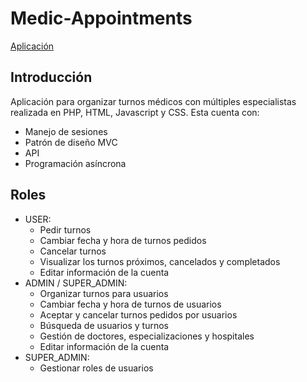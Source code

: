 # Medic-Appointments
[Aplicación](https://medic-appointments.vercel.app/login)

## Introducción
Aplicación para organizar turnos médicos con múltiples especialistas realizada en PHP, HTML, Javascript y CSS. Esta cuenta con:
- Manejo de sesiones
- Patrón de diseño MVC
- API
- Programación asíncrona

## Roles
- USER:
    - Pedir turnos
    - Cambiar fecha y hora de turnos pedidos
    - Cancelar turnos
    - Visualizar los turnos próximos, cancelados y completados
    - Editar información de la cuenta
- ADMIN / SUPER_ADMIN:
    - Organizar turnos para usuarios
    - Cambiar fecha y hora de turnos de usuarios
    - Aceptar y cancelar turnos pedidos por usuarios
    - Búsqueda de usuarios y turnos
    - Gestión de doctores, especializaciones y hospitales
    - Editar información de la cuenta
- SUPER_ADMIN:
    - Gestionar roles de usuarios
